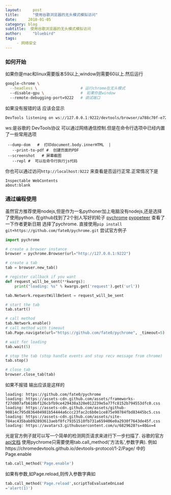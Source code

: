 ```yaml
---
layout:     post
title:      "使用谷歌浏览器的无头模式模拟访问"
date:     2018-01-05
category: blog
subtitle:  使用谷歌浏览器的无头模式模拟访问
author:     "bluebird"
tags:
     - 网络安全
---
```

### 如何开始
如果你是mac和linux需要版本59以上,window则需要60以上.然后运行
```bash
google-chrome \
  --headless \                   # 运行chrome在无头模式
  --disable-gpu \                #　如果你是window
  --remote-debugging-port=9222   # 调试端口
```

如果没有报错的话 应该会显示
```bash
DevTools listening on ws://127.0.0.1:9222/devtools/browser/a788c70f-e72b-46c4-891a-6acf489ebd9d

```
<!-- more -->
ws:是谷歌的 DevTools协议 可以通过网络通信控制.但是在命令行选项中已经内置了一些常用选项
```
 --dump-dom   #  打印document.body.innerHTML  |
   --print-to-pdf #  创建页面的PDF  
 --screenshot   # 屏幕截图    
   --repl #  可以在命令行执行js代码  
```

你也可以通过访问`http://localhost:9222` 来查看是否运行正常.正常情况下是
```
Inspectable WebContents
about:blank
```

### 通过编程使用
虽然官方推荐使用nodejs,但是作为一名pythoner加上电脑没有nodejs,还是选择了使用python.
在github找到了2个别人写好的轮子 [pychrome](https://github.com/fate0/pychrome) [pyppeteer](https://github.com/miyakogi/pyppeteer)
查看了一下作者更新日期 选择了pychrome.
直接使用`pip install  git+https://github.com/fate0/pychrome.git`
尝试官方例子
```python
import pychrome

# create a browser instance
browser = pychrome.Browser(url="http://127.0.0.1:9222")

# create a tab
tab = browser.new_tab()

# register callback if you want
def request_will_be_sent(**kwargs):
    print("loading: %s" % kwargs.get('request').get('url'))

tab.Network.requestWillBeSent = request_will_be_sent

# start the tab 
tab.start()

# call method
tab.Network.enable()
# call method with timeout
tab.Page.navigate(url="https://github.com/fate0/pychrome", _timeout=5)

# wait for loading
tab.wait(5)

# stop the tab (stop handle events and stop recv message from chrome)
tab.stop()

# close tab
browser.close_tab(tab)
```
如果不报错 输出应该是这样的
```
loading: https://github.com/fate0/pychrome
loading: https://assets-cdn.github.com/assets/frameworks-f27d807afb610bf126cbfb9ce429438a328e012239e5a77fc8152b794553dfc0.css
loading: https://assets-cdn.github.com/assets/github-90814c795d836404981b54444a6ccc23fac2c6b0e1ce875e90784fbd83445bc5.css
loading: https://assets-cdn.github.com/assets/site-784ac435bab892893613aebf8fc79351510fb731a659406e0a2930f7643de45f.css
loading: https://avatars3.githubusercontent.com/u/6829628?s=40&v=4
```

光是官方例子就可以写一个简单的检测网页请求来进行下一步扫描了.
谷歌的官方[api文档](https://chromedevtools.github.io/devtools-protocol/1-2/)
使用pychrome只需要使用tab.call_method('方法名',参数字典).
例如https://chromedevtools.github.io/devtools-protocol/1-2/Page/ 中的 Page.enable
```python
tab.call_method('Page.enable')
```

如果有参数,如Page.reload,则传入参数字典如
```python
tab.call_method('Page.reload',scriptToEvaluateOnLoad
='alert(1)')
```


